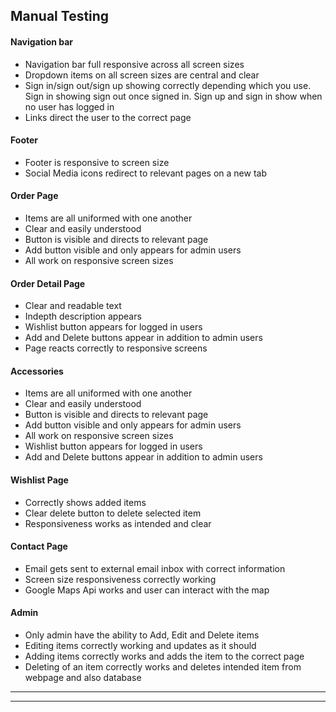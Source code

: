 
## Manual Testing

#### Navigation bar

- Navigation bar full responsive across all screen sizes
- Dropdown items on all screen sizes are central and clear
- Sign in/sign out/sign up showing correctly depending which you use. Sign in showing sign out once signed in. Sign up and sign in show when no user has logged in
- Links direct the user to the correct page

#### Footer

- Footer is responsive to screen size
- Social Media icons redirect to relevant pages on a new tab

#### Order Page

- Items are all uniformed with one another
- Clear and easily understood
- Button is visible and directs to relevant page
- Add button visible and only appears for admin users
- All work on responsive screen sizes

#### Order Detail Page

- Clear and readable text
- Indepth description appears
- Wishlist button appears for logged in users
- Add and Delete buttons appear in addition to admin users
- Page reacts correctly to responsive screens

#### Accessories

- Items are all uniformed with one another
- Clear and easily understood
- Button is visible and directs to relevant page
- Add button visible and only appears for admin users
- All work on responsive screen sizes
- Wishlist button appears for logged in users
- Add and Delete buttons appear in addition to admin users

#### Wishlist Page

- Correctly shows added items
- Clear delete button to delete selected item
- Responsiveness works as intended and clear

#### Contact Page

- Email gets sent to external email inbox with correct information
- Screen size responsiveness correctly working
- Google Maps Api works and user can interact with the map

#### Admin

- Only admin have the ability to Add, Edit and Delete items
- Editing items correctly working and updates as it should
- Adding items correctly works and adds the item to the correct page
- Deleting of an item correctly works and deletes intended item from webpage and also database

***
***


